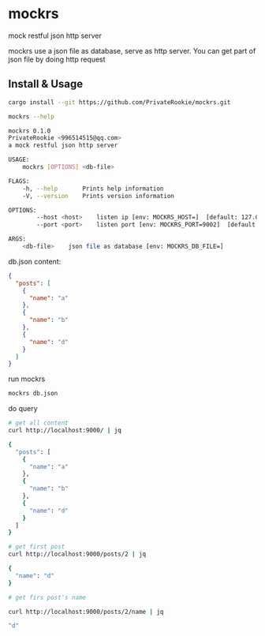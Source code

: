 # mockrs
mock restful json http server

mockrs use a json file as database, serve as http server.
You can get part of json file by doing http request

## Install & Usage

```bash
cargo install --git https://github.com/PrivateRookie/mockrs.git

mockrs --help

mockrs 0.1.0
PrivateRookie <996514515@qq.com>
a mock restful json http server

USAGE:
    mockrs [OPTIONS] <db-file>

FLAGS:
    -h, --help       Prints help information
    -V, --version    Prints version information

OPTIONS:
        --host <host>    listen ip [env: MOCKRS_HOST=]  [default: 127.0.0.1]
        --port <port>    listen port [env: MOCKRS_PORT=9002]  [default: 9000]

ARGS:
    <db-file>    json file as database [env: MOCKRS_DB_FILE=]
```

db.json content:

```json
{
  "posts": [
    {
      "name": "a"
    },
    {
      "name": "b"
    },
    {
      "name": "d"
    }
  ]
}
```

run mockrs

```bash
mockrs db.json
```

do query
```bash
# get all content
curl http://localhost:9000/ | jq

{
  "posts": [
    {
      "name": "a"
    },
    {
      "name": "b"
    },
    {
      "name": "d"
    }
  ]
}

# get first post
curl http://localhost:9000/posts/2 | jq

{
  "name": "d"
}

# get firs post's name

curl http://localhost:9000/posts/2/name | jq

"d"
```
